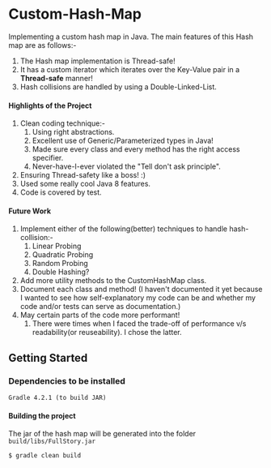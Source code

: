 # Custom-Hash-Map
Implementing a custom hash map in Java. The main features of this Hash map are as follows:-

1. The Hash map implementation is Thread-safe!
2. It has a custom iterator which iterates over the Key-Value pair in a **Thread-safe** manner!
3. Hash collisions are handled by using a Double-Linked-List.

#### Highlights of the Project
1. Clean coding technique:-
    1. Using right abstractions.
    2. Excellent use of Generic/Parameterized types in Java!
    3. Made sure every class and every method has the right access specifier.
    3. Never-have-I-ever violated the "Tell don't ask principle".
2. Ensuring Thread-safety like a boss! :)
3. Used some really cool Java 8 features.
3. Code is covered by test.

#### Future Work
1. Implement either of the following(better) techniques to handle hash-collision:-
    1. Linear Probing
    2. Quadratic Probing
    3. Random Probing
    4. Double Hashing?
2. Add more utility methods to the CustomHashMap class.
3. Document each class and method! (I haven't documented it yet because I wanted to see how self-explanatory my code can be and whether my code and/or tests can serve as documentation.)
4. May certain parts of the code more performant!
    1. There were times when I faced the trade-off of performance v/s readability(or reuseability). I chose the latter.
## Getting Started

### Dependencies to be installed

```
Gradle 4.2.1 (to build JAR)
```

#### Building the project
The jar of the hash map will be generated into the folder `build/libs/FullStory.jar`

```bash
$ gradle clean build
```